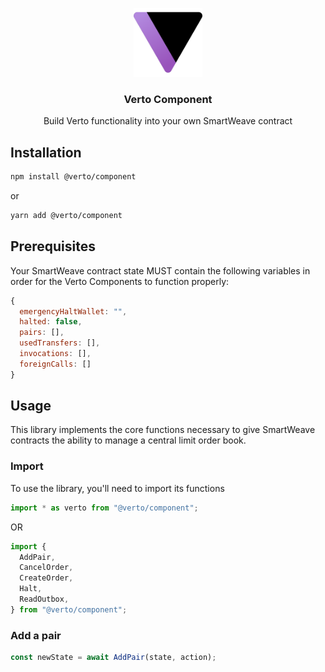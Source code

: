 <p align="center" id="title">
  <a href="https://verto.exchange">
    <img src="https://raw.githubusercontent.com/useverto/design/master/logo/logo_light.svg" alt="Verto logo (light version)" width="110" />
  </a>

  <h3 align="center">Verto Component</h3>

  <p align="center">
    Build Verto functionality into your own SmartWeave contract
  </p>
</p>

## Installation

```sh
npm install @verto/component
```

or

```sh
yarn add @verto/component
```

## Prerequisites

Your SmartWeave contract state MUST contain the following variables in order for the Verto Components to function properly:

```js
{
  emergencyHaltWallet: "",
  halted: false,
  pairs: [],
  usedTransfers: [],
  invocations: [],
  foreignCalls: []
}
```

## Usage

This library implements the core functions necessary to give SmartWeave contracts the ability to manage a central limit order book.

### Import

To use the library, you'll need to import its functions

```ts
import * as verto from "@verto/component";
```

OR

```ts
import {
  AddPair,
  CancelOrder,
  CreateOrder,
  Halt,
  ReadOutbox,
} from "@verto/component";
```

### Add a pair

```ts
const newState = await AddPair(state, action);
```

